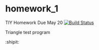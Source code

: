 # homework_1
TIY Homework Due May 20 
[![Build Status](https://travis-ci.org/pollygee/homework_1.svg?branch=master)](https://travis-ci.org/pollygee/homework_1)

Triangle test program

:shipit:


